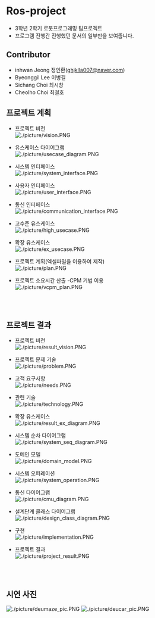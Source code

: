 # Ros-project
- 3학년 2학기 로봇프로그래밍 팀프로젝트
- 프로그램 진행간 진행했던 문서의 일부만을 보여줍니다.

## Contributor
- inhwan Jeong 정인환(ghjklla007@naver.com)
- Byeonggil Lee 이병길
- Sichang Choi 최시창
- Cheolho Choi 최철호

## 프로젝트 계획
- 프로젝트 비전 </br>
![./picture/vision.PNG](./picture/vision.PNG)

- 유스케이스 다이어그램 </br>
![./picture/usecase_diagram.PNG](./picture/usecase_diagram.PNG)

- 시스템 인터페이스 </br>
![./picture/system_interface.PNG](./picture/system_interface.PNG)

- 사용자 인터페이스 </br>
![./picture/user_interface.PNG](./picture/user_interface.PNG)

- 통신 인터페이스 </br>
![./picture/communication_interface.PNG](./picture/communication_interface.PNG)

- 고수준 유스케이스 </br>
![./picture/high_usecase.PNG](./picture/high_usecase.PNG)

- 확장 유스케이스 </br>
![./picture/ex_usecase.PNG](./picture/ex_usecase.PNG)


- 프로젝트 계획(엑셀파일을 이용하여 제작) </br>
![./picture/plan.PNG](./picture/plan.PNG)

- 프로젝트 소요시간 산출 -CPM 기법 이용 </br>
![./picture/vcpm_plan.PNG](./picture/cpm_plan.PNG)


<br>
<br>

## 프로젝트 결과

- 프로젝트 비전 </br>
![./picture/result_vision.PNG](./picture/result_vision.PNG)

- 프로젝트 문제 기술 </br>
![./picture/problem.PNG](./picture/problem.PNG)

- 고객 요구사항 </br>
![./picture/needs.PNG](./picture/needs.PNG)

- 관련 기술 </br>
![./picture/technology.PNG](./picture/technology.PNG)

- 확장 유스케이스 </br>
![./picture/result_ex_diagram.PNG](./picture/result_ex_diagram.PNG)

- 시스템 순차 다이어그램 </br>
![./picture/system_seq_diagram.PNG](./picture/system_seq_diagram.PNG)

- 도메인 모델 </br>
![./picture/domain_model.PNG](./picture/domain_model.PNG)

- 시스템 오퍼레이션 </br>
![./picture/system_operation.PNG](./picture/system_operation.PNG)

- 통신 다이어그램 </br>
![./picture/cmu_diagram.PNG](./picture/cmu_diagram.PNG)

- 설계단계 클래스 다이어그램 </br>
![./picture/design_class_diagram.PNG](./picture/design_class_diagram.PNG)

- 구현 </br>
![./picture/implementation.PNG](./picture/implementation.PNG)

- 프로젝트 결과 </br>
![./picture/project_result.PNG](./picture/project_result.PNG)

<br>
<br>

## 시연 사진
![./picture/deumaze_pic.PNG](./picture/deumaze_pic.PNG)
![./picture/deucar_pic.PNG](./picture/deucar_pic.PNG)
